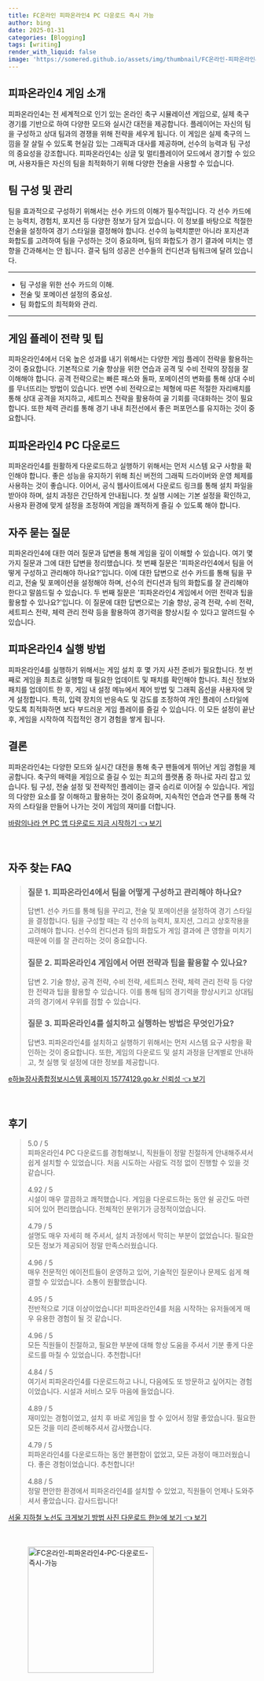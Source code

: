 ```yaml
---
title: FC온라인 피파온라인4 PC 다운로드 즉시 가능
author: bing
date: 2025-01-31
categories: [Blogging]
tags: [writing]
render_with_liquid: false
image: 'https://somered.github.io/assets/img/thumbnail/FC온라인-피파온라인4-PC-다운로드-즉시-가능.webp'
---
```



<h2 id='피파온라인4_게임소개'>피파온라인4 게임 소개</h2>

<p>피파온라인4는 전 세계적으로 인기 있는 온라인 축구 시뮬레이션 게임으로, 실제 축구 경기를 기반으로 하여 다양한 모드와 실시간 대전을 제공합니다. 플레이어는 자신의 팀을 구성하고 상대 팀과의 경쟁을 위해 전략을 세우게 됩니다. 이 게임은 실제 축구의 느낌을 잘 살릴 수 있도록 현실감 있는 그래픽과 대사를 제공하며, 선수의 능력과 팀 구성의 중요성을 강조합니다. 피파온라인4는 싱글 및 멀티플레이어 모드에서 경기할 수 있으며, 사용자들은 자신의 팀을 최적화하기 위해 다양한 전술을 사용할 수 있습니다.</p>

<h2 id='팀구성_및_관리'>팀 구성 및 관리</h2>

<p>팀을 효과적으로 구성하기 위해서는 선수 카드의 이해가 필수적입니다. 각 선수 카드에는 능력치, 경험치, 포지션 등 다양한 정보가 담겨 있습니다. 이 정보를 바탕으로 적절한 전술을 설정하여 경기 스타일을 결정해야 합니다. 선수의 능력치뿐만 아니라 포지션과 화합도를 고려하여 팀을 구성하는 것이 중요하며, 팀의 화합도가 경기 결과에 미치는 영향을 간과해서는 안 됩니다. 결국 팀의 성공은 선수들의 컨디션과 팀워크에 달려 있습니다.</p>

<hr />

<ul>
    <li>팀 구성을 위한 선수 카드의 이해.</li>
    <li>전술 및 포메이션 설정의 중요성.</li>
    <li>팀 화합도의 최적화와 관리.</li>
</ul>

<hr />

<h2 id='게임플레이_전략'>게임 플레이 전략 및 팁</h2>

<p>피파온라인4에서 더욱 높은 성과를 내기 위해서는 다양한 게임 플레이 전략을 활용하는 것이 중요합니다. 기본적으로 기술 향상을 위한 연습과 공격 및 수비 전략의 장점을 잘 이해해야 합니다. 공격 전략으로는 빠른 패스와 돌파, 포메이션의 변화를 통해 상대 수비를 무너뜨리는 방법이 있습니다. 반면 수비 전략으로는 체형에 따른 적절한 자리배치를 통해 상대 공격을 저지하고, 세트피스 전략을 활용하여 골 기회를 극대화하는 것이 필요합니다. 또한 체력 관리를 통해 경기 내내 최전선에서 좋은 퍼포먼스를 유지하는 것이 중요합니다.</p>

<h2 id='피파온라인4_다운로드_방법'>피파온라인4 PC 다운로드</h2>

<p>피파온라인4를 원활하게 다운로드하고 실행하기 위해서는 먼저 시스템 요구 사항을 확인해야 합니다. 좋은 성능을 유지하기 위해 최신 버전의 그래픽 드라이버와 운영 체제를 사용하는 것이 좋습니다. 이어서, 공식 웹사이트에서 다운로드 링크를 통해 설치 파일을 받아야 하며, 설치 과정은 간단하게 안내됩니다. 첫 실행 시에는 기본 설정을 확인하고, 사용자 환경에 맞게 설정을 조정하여 게임을 쾌적하게 즐길 수 있도록 해야 합니다.</p>

<h2 id='자주_묻는_질문'>자주 묻는 질문</h2>

<p>피파온라인4에 대한 여러 질문과 답변을 통해 게임을 깊이 이해할 수 있습니다. 여기 몇 가지 질문과 그에 대한 답변을 정리했습니다. 첫 번째 질문은 '피파온라인4에서 팀을 어떻게 구성하고 관리해야 하나요?'입니다. 이에 대한 답변으로 선수 카드를 통해 팀을 꾸리고, 전술 및 포메이션을 설정해야 하며, 선수의 컨디션과 팀의 화합도를 잘 관리해야 한다고 말씀드릴 수 있습니다. 두 번째 질문은 '피파온라인4 게임에서 어떤 전략과 팁을 활용할 수 있나요?'입니다. 이 질문에 대한 답변으로는 기술 향상, 공격 전략, 수비 전략, 세트피스 전략, 체력 관리 전략 등을 활용하여 경기력을 향상시킬 수 있다고 알려드릴 수 있습니다.</p>

<h2 id='게임실행_방법'>피파온라인4 실행 방법</h2>

<p>피파온라인4를 실행하기 위해서는 게임 설치 후 몇 가지 사전 준비가 필요합니다. 첫 번째로 게임을 최초로 실행할 때 필요한 업데이트 및 패치를 확인해야 합니다. 최신 정보와 패치를 업데이트 한 후, 게임 내 설정 메뉴에서 제어 방법 및 그래픽 옵션을 사용자에 맞게 설정합니다. 특히, 입력 장치의 반응속도 및 감도를 조정하여 개인 플레이 스타일에 맞도록 최적화하면 보다 부드러운 게임 플레이를 즐길 수 있습니다. 이 모든 설정이 끝난 후, 게임을 시작하여 직접적인 경기 경험을 쌓게 됩니다.</p>

<h2 id='결론'>결론</h2>

<p>피파온라인4는 다양한 모드와 실시간 대전을 통해 축구 팬들에게 뛰어난 게임 경험을 제공합니다. 축구의 매력을 게임으로 즐길 수 있는 최고의 플랫폼 중 하나로 자리 잡고 있습니다. 팀 구성, 전술 설정 및 전략적인 플레이는 결국 승리로 이어질 수 있습니다. 게임의 다양한 요소를 잘 이해하고 활용하는 것이 중요하며, 지속적인 연습과 연구를 통해 각자의 스타일을 만들어 나가는 것이 게임의 재미를 더합니다.</p>


<p><a class="click-button" title="바람의나라 연 PC 앱 다운로드 지금 시작하기" href="https://somered.github.io/posts/%EB%B0%94%EB%9E%8C%EC%9D%98%EB%82%98%EB%9D%BC-%EC%97%B0-PC-%EC%95%B1-%EB%8B%A4%EC%9A%B4%EB%A1%9C%EB%93%9C-%EC%A7%80%EA%B8%88-%EC%8B%9C%EC%9E%91%ED%95%98%EA%B8%B0/" rel="dofollow">바람의나라 연 PC 앱 다운로드 지금 시작하기 👈 보기</a></p><br>
<h2 id='자주_찾는_FAQ'>자주 찾는 FAQ</h2>
<div itemscope="" itemtype="https://schema.org/FAQPage"> 
<blockquote> 
<div itemscope="" itemprop="mainEntity" itemtype="https://schema.org/Question"> 
<h3 itemprop="name">질문 1. 피파온라인4에서 팀을 어떻게 구성하고 관리해야 하나요?</h3> 
<div itemscope="" itemprop="acceptedAnswer" itemtype="https://schema.org/Answer"> 
<span itemprop="text"> 
<p>답변1. 선수 카드를 통해 팀을 꾸리고, 전술 및 포메이션을 설정하여 경기 스타일을 결정합니다. 팀을 구성할 때는 각 선수의 능력치, 포지션, 그리고 상호작용을 고려해야 합니다. 선수의 컨디션과 팀의 화합도가 게임 결과에 큰 영향을 미치기 때문에 이를 잘 관리하는 것이 중요합니다.</p> 
</span> 
</div> 
</div> 

<div itemscope="" itemprop="mainEntity" itemtype="https://schema.org/Question"> 
<h3 itemprop="name">질문 2. 피파온라인4 게임에서 어떤 전략과 팁을 활용할 수 있나요?</h3> 
<div itemscope="" itemprop="acceptedAnswer" itemtype="https://schema.org/Answer"> 
<span itemprop="text"> 
<p>답변 2. 기술 향상, 공격 전략, 수비 전략, 세트피스 전략, 체력 관리 전략 등 다양한 전략과 팁을 활용할 수 있습니다. 이를 통해 팀의 경기력을 향상시키고 상대팀과의 경기에서 우위를 점할 수 있습니다.</p> 
</span> 
</div> 
</div> 

<div itemscope="" itemprop="mainEntity" itemtype="https://schema.org/Question"> 
<h3 itemprop="name">질문 3. 피파온라인4를 설치하고 실행하는 방법은 무엇인가요?</h3> 
<div itemscope="" itemprop="acceptedAnswer" itemtype="https://schema.org/Answer"> 
<span itemprop="text"> 
<p>답변3. 피파온라인4를 설치하고 실행하기 위해서는 먼저 시스템 요구 사항을 확인하는 것이 중요합니다. 또한, 게임의 다운로드 및 설치 과정을 단계별로 안내하고, 첫 실행 및 설정에 대한 정보를 제공합니다.</p> 
</span> 
</div> 
</div> 

</blockquote> 
</div>
<p><a class="click-button" title="e하늘장사종합정보시스템 홈페이지 15774129.go.kr 신뢰성" href="https://somered.github.io/posts/e%ED%95%98%EB%8A%98%EC%9E%A5%EC%82%AC%EC%A2%85%ED%95%A9%EC%A0%95%EB%B3%B4%EC%8B%9C%EC%8A%A4%ED%85%9C-%ED%99%88%ED%8E%98%EC%9D%B4%EC%A7%80-15774129.go.kr-%EC%8B%A0%EB%A2%B0%EC%84%B1/" rel="dofollow">e하늘장사종합정보시스템 홈페이지 15774129.go.kr 신뢰성 👈 보기</a></p><br>
<h2 id='후기'>후기</h2>
<div itemscope itemtype="https://schema.org/Product">
  <blockquote>
  <div itemprop="review" itemscope itemtype="https://schema.org/Review">
      <div itemprop="reviewRating" itemscope itemtype="https://schema.org/Rating"> <span itemprop="ratingValue">5.0</span> / <span itemprop="bestRating">5</span> </div>
      <span itemprop="reviewBody">피파온라인4 PC 다운로드를 경험해보니, 직원들이 정말 친절하게 안내해주셔서 쉽게 설치할 수 있었습니다. 처음 시도하는 사람도 걱정 없이 진행할 수 있을 것 같습니다.</span>
  </div>
  <br>
  <div itemprop="review" itemscope itemtype="https://schema.org/Review">
      <div itemprop="reviewRating" itemscope itemtype="https://schema.org/Rating"> <span itemprop="ratingValue">4.92</span> / <span itemprop="bestRating">5</span> </div>
      <span itemprop="reviewBody">시설이 매우 깔끔하고 쾌적했습니다. 게임을 다운로드하는 동안 쉴 공간도 마련되어 있어 편리했습니다. 전체적인 분위기가 긍정적이었습니다.</span>
  </div>
  <br>
  <div itemprop="review" itemscope itemtype="https://schema.org/Review">
      <div itemprop="reviewRating" itemscope itemtype="https://schema.org/Rating"> <span itemprop="ratingValue">4.79</span> / <span itemprop="bestRating">5</span> </div>
      <span itemprop="reviewBody">설명도 매우 자세히 해 주셔서, 설치 과정에서 막히는 부분이 없었습니다. 필요한 모든 정보가 제공되어 정말 만족스러웠습니다.</span>
  </div>
  <br>
  <div itemprop="review" itemscope itemtype="https://schema.org/Review">
      <div itemprop="reviewRating" itemscope itemtype="https://schema.org/Rating"> <span itemprop="ratingValue">4.96</span> / <span itemprop="bestRating">5</span> </div>
      <span itemprop="reviewBody">매우 전문적인 에이전트들이 운영하고 있어, 기술적인 질문이나 문제도 쉽게 해결할 수 있었습니다. 소통이 원활했습니다.</span>
  </div>
  <br>
  <div itemprop="review" itemscope itemtype="https://schema.org/Review">
      <div itemprop="reviewRating" itemscope itemtype="https://schema.org/Rating"> <span itemprop="ratingValue">4.95</span> / <span itemprop="bestRating">5</span> </div>
      <span itemprop="reviewBody">전반적으로 기대 이상이었습니다! 피파온라인4를 처음 시작하는 유저들에게 매우 유용한 경험이 될 것 같습니다.</span>
  </div>
  <br>
  <div itemprop="review" itemscope itemtype="https://schema.org/Review">
      <div itemprop="reviewRating" itemscope itemtype="https://schema.org/Rating"> <span itemprop="ratingValue">4.96</span> / <span itemprop="bestRating">5</span> </div>
      <span itemprop="reviewBody">모든 직원들이 친절하고, 필요한 부분에 대해 항상 도움을 주셔서 기분 좋게 다운로드를 마칠 수 있었습니다. 추천합니다!</span>
  </div>
  <br>
  <div itemprop="review" itemscope itemtype="https://schema.org/Review">
      <div itemprop="reviewRating" itemscope itemtype="https://schema.org/Rating"> <span itemprop="ratingValue">4.84</span> / <span itemprop="bestRating">5</span> </div>
      <span itemprop="reviewBody">여기서 피파온라인4를 다운로드하고 나니, 다음에도 또 방문하고 싶어지는 경험이었습니다. 시설과 서비스 모두 마음에 들었습니다.</span>
  </div>
  <br>
  <div itemprop="review" itemscope itemtype="https://schema.org/Review">
      <div itemprop="reviewRating" itemscope itemtype="https://schema.org/Rating"> <span itemprop="ratingValue">4.89</span> / <span itemprop="bestRating">5</span> </div>
      <span itemprop="reviewBody">재미있는 경험이었고, 설치 후 바로 게임을 할 수 있어서 정말 좋았습니다. 필요한 모든 것을 미리 준비해주셔서 감사했습니다.</span>
  </div>
  <br>
  <div itemprop="review" itemscope itemtype="https://schema.org/Review">
      <div itemprop="reviewRating" itemscope itemtype="https://schema.org/Rating"> <span itemprop="ratingValue">4.79</span> / <span itemprop="bestRating">5</span> </div>
      <span itemprop="reviewBody">피파온라인4를 다운로드하는 동안 불편함이 없었고, 모든 과정이 매끄러웠습니다. 좋은 경험이었습니다. 추천합니다!</span>
  </div>
  <br>
  <div itemprop="review" itemscope itemtype="https://schema.org/Review">
      <div itemprop="reviewRating" itemscope itemtype="https://schema.org/Rating"> <span itemprop="ratingValue">4.88</span> / <span itemprop="bestRating">5</span> </div>
      <span itemprop="reviewBody">정말 편안한 환경에서 피파온라인4를 설치할 수 있었고, 직원들이 언제나 도와주셔서 좋았습니다. 감사드립니다!</span>
  </div>
  </blockquote>
</div>
<p><a class="click-button" title="서울 지하철 노선도 크게보기 방법 사진 다운로드 한눈에 보기" href="https://somered.github.io/posts/%EC%84%9C%EC%9A%B8-%EC%A7%80%ED%95%98%EC%B2%A0-%EB%85%B8%EC%84%A0%EB%8F%84-%ED%81%AC%EA%B2%8C%EB%B3%B4%EA%B8%B0-%EB%B0%A9%EB%B2%95-%EC%82%AC%EC%A7%84-%EB%8B%A4%EC%9A%B4%EB%A1%9C%EB%93%9C-%ED%95%9C%EB%88%88%EC%97%90-%EB%B3%B4%EA%B8%B0/" rel="dofollow">서울 지하철 노선도 크게보기 방법 사진 다운로드 한눈에 보기 👈 보기</a></p><br>
<figure class="image"><img src="https://somered.github.io/assets/img/thumbnail/FC온라인-피파온라인4-PC-다운로드-즉시-가능.webp" alt="FC온라인-피파온라인4-PC-다운로드-즉시-가능" width="256" height="256"></figure>